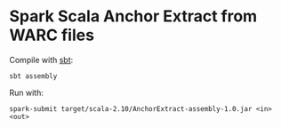 Spark Scala Anchor Extract from WARC files
==========================================

Compile with [sbt][1]:

    sbt assembly

Run with:

    spark-submit target/scala-2.10/AnchorExtract-assembly-1.0.jar <in> <out>

[1]: http://www.scala-sbt.org/ "sbt - The interactive build tool"
